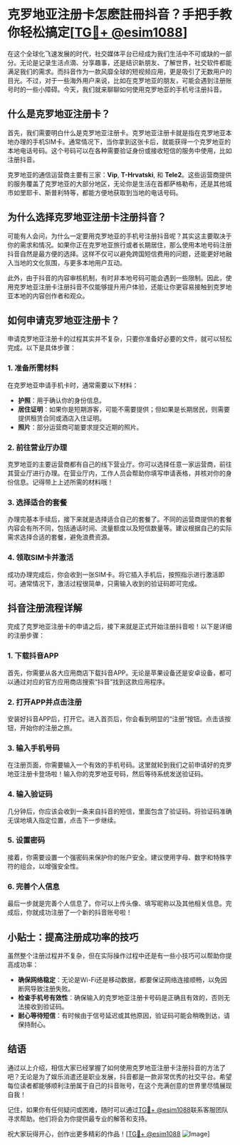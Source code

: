 # 克罗地亚注册卡怎麽註冊抖音？手把手教你轻松搞定[[TG💪+ @esim1088](https://t.me/s/esim1088)]

在这个全球化飞速发展的时代，社交媒体平台已经成为我们生活中不可或缺的一部分。无论是记录生活点滴、分享趣事，还是结识新朋友、了解世界，社交软件都能满足我们的需求。而抖音作为一款风靡全球的短视频应用，更是吸引了无数用户的目光。不过，对于一些海外用户来说，比如在克罗地亚的朋友，可能会遇到注册账号时的一些小障碍。今天，我们就来聊聊如何使用克罗地亚的手机号注册抖音。

## 什么是克罗地亚注册卡？

首先，我们需要明白什么是克罗地亚注册卡。克罗地亚注册卡就是指在克罗地亚本地办理的手机SIM卡。通常情况下，当你拿到这张卡后，就能获得一个克罗地亚的本地电话号码。这个号码可以在各种需要验证身份或接收短信的服务中使用，比如注册抖音。

克罗地亚的通信运营商主要有三家：**Vip**, **T-Hrvatski**, 和 **Tele2**。这些运营商提供的服务覆盖了克罗地亚的大部分地区，无论你是生活在首都萨格勒布，还是其他城市如里耶卡、斯普利特等，都能方便地获取到当地的电话号码。

## 为什么选择克罗地亚注册卡注册抖音？

可能有人会问，为什么一定要用克罗地亚的手机号注册抖音呢？其实这主要取决于你的需求和情况。如果你正在克罗地亚旅行或者长期居住，那么使用本地号码注册抖音自然是最方便的选择。这样不仅可以避免跨国短信费用的问题，还能更好地融入当地的文化氛围，与更多本地用户互动。

此外，由于抖音的内容审核机制，有时非本地号码可能会遇到一些限制。因此，使用克罗地亚注册卡注册抖音不仅能够提升用户体验，还能让你更容易接触到克罗地亚本地的内容创作者和观众。

## 如何申请克罗地亚注册卡？

申请克罗地亚注册卡的过程其实并不复杂，只要你准备好必要的文件，就可以轻松完成。以下是具体步骤：

### 1. 准备所需材料

在克罗地亚申请手机卡时，通常需要以下材料：
- **护照**：用于确认你的身份信息。
- **居住证明**：如果你是短期游客，可能不需要提供；但如果是长期居民，则需要提供租赁合同或酒店入住证明。
- **照片**：部分运营商可能要求提交近期的照片。

### 2. 前往营业厅办理

克罗地亚的主要运营商都有自己的线下营业厅。你可以选择任意一家运营商，前往其营业厅进行办理。在营业厅内，工作人员会帮助你填写申请表格，并核对你的身份信息。记得带上上述所需的材料哦！

### 3. 选择适合的套餐

办理完基本手续后，接下来就是选择适合自己的套餐了。不同的运营商提供的套餐内容会有所不同，包括通话时间、流量额度以及短信数量等。建议根据自己的实际需求选择合适的套餐，避免浪费资源。

### 4. 领取SIM卡并激活

成功办理完成后，你会收到一张SIM卡。将它插入手机后，按照指示进行激活即可。通常情况下，激活过程很简单，只需输入收到的验证码即可完成。

## 抖音注册流程详解

完成了克罗地亚注册卡的申请之后，接下来就是正式开始注册抖音啦！以下是详细的注册步骤：

### 1. 下载抖音APP

首先，你需要从各大应用商店下载抖音APP。无论是苹果设备还是安卓设备，都可以通过对应的官方应用商店搜索“抖音”找到这款应用程序。

### 2. 打开APP并点击注册

安装好抖音APP后，打开它。进入首页后，你会看到明显的“注册”按钮。点击该按钮，开始你的注册之旅。

### 3. 输入手机号码

在注册页面，你需要输入一个有效的手机号码。这里就轮到我们之前申请好的克罗地亚注册卡登场啦！输入你的克罗地亚号码，然后等待系统发送验证码。

### 4. 输入验证码

几分钟后，你应该会收到一条来自抖音的短信，里面包含了验证码。将验证码准确无误地填入指定位置，点击下一步继续。

### 5. 设置密码

接着，你需要设置一个强密码来保护你的账户安全。建议使用字母、数字和特殊字符的组合，以增强安全性。

### 6. 完善个人信息

最后一步就是完善个人信息了。你可以上传头像、填写昵称以及其他相关信息。完成后，你就成功注册了一个新的抖音账号啦！

## 小贴士：提高注册成功率的技巧

虽然整个注册过程并不复杂，但在实际操作过程中还是有一些小技巧可以帮助你提高成功率：

- **确保网络稳定**：无论是Wi-Fi还是移动数据，都要保证网络连接顺畅，以免因断网导致注册失败。
- **检查手机号有效性**：确保输入的克罗地亚注册卡号码是正确且有效的，否则无法接收到验证码。
- **耐心等待短信**：有时候由于信号延迟或其他原因，验证码可能会稍晚到达，请保持耐心。

## 结语

通过以上介绍，相信大家已经掌握了如何使用克罗地亚注册卡注册抖音的方法了吧？无论是为了娱乐消遣还是职业发展，抖音都是一款非常优秀的社交平台。希望每位读者都能够顺利注册属于自己的抖音账号，在这个充满创意的世界里尽情展现自我！

记住，如果你有任何疑问或困难，随时可以通过[TG💪+ @esim1088](https://t.me/s/esim1088)联系客服团队寻求帮助。他们将会为你提供最专业的解答和支持。

祝大家玩得开心，创作出更多精彩的作品！[[TG💪+ @esim1088](https://t.me/s/esim1088) ![Image](https://i.postimg.cc/4NQfJmqS/Snipaste-2025-05-13-00-14-12.png)]